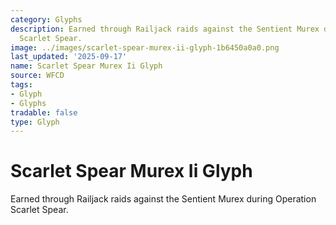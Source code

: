 ```yaml
---
category: Glyphs
description: Earned through Railjack raids against the Sentient Murex during Operation
  Scarlet Spear.
image: ../images/scarlet-spear-murex-ii-glyph-1b6450a0a0.png
last_updated: '2025-09-17'
name: Scarlet Spear Murex Ii Glyph
source: WFCD
tags:
- Glyph
- Glyphs
tradable: false
type: Glyph
---
```


# Scarlet Spear Murex Ii Glyph

Earned through Railjack raids against the Sentient Murex during Operation Scarlet Spear.

